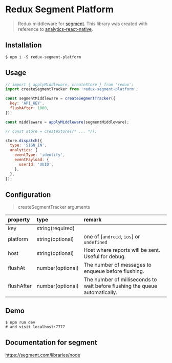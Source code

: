 # Redux Segment Platform
> Redux middleware for [segment](https://segment.com/). This library was
> created with reference to
> [analytics-react-native](https://github.com/neiker/analytics-react-native).

## Installation
```
$ npm i -S redux-segment-platform
```

## Usage
```js
// import { applyMiddleware, createStore } from 'redux';
import createSegmentTracker from 'redux-segment-platform';

const segmentMiddleware = createSegmentTracker({
  key: 'API_KEY',
  flushAfter: 1000,
});

const middleware = applyMiddleware(segmentMiddleware);

// const store = createStore(/* ... */);

store.dispatch({
  type: 'SIGN_IN',
  analytics: {
    eventType: 'identify',
    eventPayload: {
      userId: 'UUID',
    },
  },
});
```

## Configuration
> createSegmentTracker arguments

| property   | type             | remark |
|:-----------|:-----------------|:-------|
| key        | string(required) |        |
| platform   | string(optional) | one of [`android`, `ios`] or `undefined` |
| host       | string(optional) | Host where reports will be sent. Useful for debug. |
| flushAt    | number(optional) | The number of messages to enqueue before flushing. |
| flushAfter | number(optional) | The number of milliseconds to wait before flushing the queue automatically. |

## Demo
```
$ npm run dev
# and visit localhost:7777
```

## Documentation for segment
https://segment.com/libraries/node
